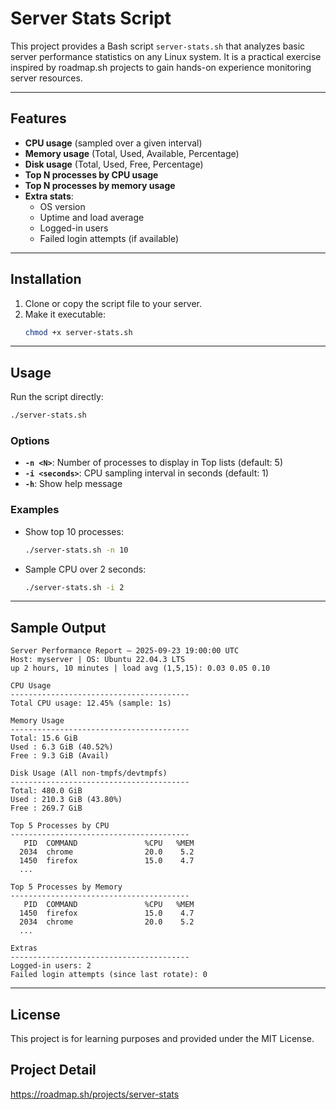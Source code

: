 # Server Stats Script

This project provides a Bash script `server-stats.sh` that analyzes basic server performance statistics on any Linux system. It is a practical exercise inspired by roadmap.sh projects to gain hands-on experience monitoring server resources.

---

## Features
- **CPU usage** (sampled over a given interval)
- **Memory usage** (Total, Used, Available, Percentage)
- **Disk usage** (Total, Used, Free, Percentage)
- **Top N processes by CPU usage**
- **Top N processes by memory usage**
- **Extra stats**:
  - OS version
  - Uptime and load average
  - Logged-in users
  - Failed login attempts (if available)

---


## Installation
1. Clone or copy the script file to your server.
2. Make it executable:
   ```bash
   chmod +x server-stats.sh
   ```

---

## Usage
Run the script directly:
```bash
./server-stats.sh
```

### Options
- **`-n <N>`**: Number of processes to display in Top lists (default: 5)
- **`-i <seconds>`**: CPU sampling interval in seconds (default: 1)
- **`-h`**: Show help message

### Examples
- Show top 10 processes:
  ```bash
  ./server-stats.sh -n 10
  ```

- Sample CPU over 2 seconds:
  ```bash
  ./server-stats.sh -i 2
  ```

---

## Sample Output
```text
Server Performance Report — 2025-09-23 19:00:00 UTC
Host: myserver | OS: Ubuntu 22.04.3 LTS
up 2 hours, 10 minutes | load avg (1,5,15): 0.03 0.05 0.10

CPU Usage
----------------------------------------
Total CPU usage: 12.45% (sample: 1s)

Memory Usage
----------------------------------------
Total: 15.6 GiB
Used : 6.3 GiB (40.52%)
Free : 9.3 GiB (Avail)

Disk Usage (All non-tmpfs/devtmpfs)
----------------------------------------
Total: 480.0 GiB
Used : 210.3 GiB (43.80%)
Free : 269.7 GiB

Top 5 Processes by CPU
----------------------------------------
   PID  COMMAND               %CPU   %MEM
  2034  chrome                20.0    5.2
  1450  firefox               15.0    4.7
  ...

Top 5 Processes by Memory
----------------------------------------
   PID  COMMAND               %CPU   %MEM
  1450  firefox               15.0    4.7
  2034  chrome                20.0    5.2
  ...

Extras
----------------------------------------
Logged-in users: 2
Failed login attempts (since last rotate): 0
```

---

## License
This project is for learning purposes and provided under the MIT License.


## Project Detail 
https://roadmap.sh/projects/server-stats